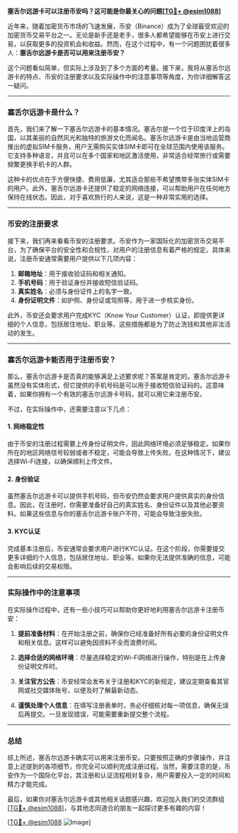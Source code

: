 **塞舌尔远游卡可以注册币安吗？这可能是你最关心的问题[[TG💪+ @esim1088](https://t.me/s/esim1088)]**

近年来，随着加密货币市场的飞速发展，币安（Binance）成为了全球最受欢迎的加密货币交易平台之一。无论是新手还是老手，很多人都希望能够在币安上进行交易，以获取更多的投资机会和收益。然而，在这个过程中，有一个问题困扰着很多人：**塞舌尔远游卡是否可以用来注册币安？**

这个问题看似简单，但实际上涉及到了多个方面的考量。接下来，我将从塞舌尔远游卡的特点、币安的注册要求以及实际操作中的注意事项等角度，为你详细解答这一疑问。

---

### 塞舌尔远游卡是什么？

首先，我们来了解一下塞舌尔远游卡的基本情况。塞舌尔是一个位于印度洋上的岛国，以其美丽的自然风光和独特的旅游文化而闻名。塞舌尔远游卡是由当地运营商推出的虚拟SIM卡服务，用户无需购买实体SIM卡即可在全球范围内使用该服务。它支持多种语言，并且可以在多个国家和地区激活使用，非常适合经常旅行或需要频繁更换手机卡的人群。

这种卡的优点在于方便快捷、费用低廉，尤其适合那些不希望携带多张实体SIM卡的用户。此外，塞舌尔远游卡还提供了稳定的网络连接，可以帮助用户在任何地方保持在线状态。因此，对于喜欢旅行的人来说，这是一种非常实用的选择。

---

### 币安的注册要求

接下来，我们再来看看币安的注册要求。币安作为一家国际化的加密货币交易平台，为了确保平台的安全性和合规性，对用户的注册信息有着严格的规定。具体来说，注册币安通常需要用户提供以下几项内容：

1. **邮箱地址**：用于接收验证码和相关通知。
2. **手机号码**：用于验证身份并接收短信验证码。
3. **真实姓名**：必须与身份证件上的名字一致。
4. **身份证明文件**：如护照、身份证或驾照等，用于进一步核实身份。

此外，币安还会要求用户完成KYC（Know Your Customer）认证，即提供更详细的个人信息，包括居住地址、职业等。这些措施都是为了防止洗钱和其他非法活动的发生。

---

### 塞舌尔远游卡能否用于注册币安？

那么，塞舌尔远游卡是否真的能够满足上述要求呢？答案是肯定的。塞舌尔远游卡虽然没有实体形式，但它提供的手机号码是可以用于接收短信验证码的。这意味着，如果你拥有一个有效的塞舌尔远游卡号码，就可以用它来注册币安。

不过，在实际操作中，还需要注意以下几点：

#### 1. 网络稳定性
由于币安的注册过程需要上传身份证明文件，因此网络环境必须足够稳定。如果你所在的地区网络信号较弱或者不稳定，可能会导致上传失败。在这种情况下，建议选择Wi-Fi连接，以确保顺利上传文件。

#### 2. 身份验证
虽然塞舌尔远游卡可以提供手机号码，但币安仍然会要求用户提供真实的身份信息。因此，在注册时，你需要准备好自己的真实姓名、身份证件以及其他必要资料。如果这些信息与你的塞舌尔远游卡账户不符，可能会导致注册失败。

#### 3. KYC认证
完成基本注册后，币安通常会要求用户进行KYC认证。在这个阶段，你需要提交更多详细的个人信息，包括居住地址、职业等。如果你无法提供准确的信息，可能会影响后续的交易权限。

---

### 实际操作中的注意事项

在实际操作过程中，还有一些小技巧可以帮助你更好地利用塞舌尔远游卡注册币安：

1. **提前准备材料**：在开始注册之前，确保你已经准备好所有必要的身份证明文件和相关信息。这样可以避免因资料不全而浪费时间。
   
2. **选择合适的网络环境**：尽量选择稳定的Wi-Fi网络进行操作，特别是在上传身份证明文件时。

3. **关注官方公告**：币安经常会发布关于注册和KYC的新规定，建议定期查看其官网或社交媒体账号，以便及时了解最新动态。

4. **谨慎处理个人信息**：在填写注册表单时，务必仔细核对每一项信息，确保无误后再提交。一旦发现错误，可能需要重新提交整个流程。

---

### 总结

综上所述，塞舌尔远游卡确实可以用来注册币安。只要按照正确的步骤操作，并注意上述提到的各项细节，你完全可以顺利完成注册过程。当然，需要注意的是，币安作为一个国际化平台，其注册和认证流程相对复杂，用户需要投入一定的时间和精力才能完成。

最后，如果你对塞舌尔远游卡或其他相关话题感兴趣，欢迎加入我们的交流群组[[TG💪+ @esim1088](https://t.me/s/esim1088)]，与其他志同道合的朋友一起探讨更多有趣的内容！

[[TG💪+ @esim1088](https://t.me/s/esim1088) ![Image](https://i.postimg.cc/4NQfJmqS/Snipaste-2025-05-13-00-14-12.png)]